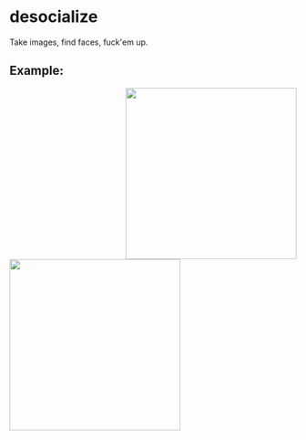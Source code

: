 # desocialize

Take images, find faces, fuck'em up.

## Example:

<img align='right'  width='300px'  src='https://user-images.githubusercontent.com/12866/39448373-99ea7844-4c79-11e8-911b-d7365f71ef55.jpg' /> <img align='left' width='300px' src='https://user-images.githubusercontent.com/12866/39448377-9d5fd80c-4c79-11e8-8f1e-fcb241a21e9f.jpg' />
